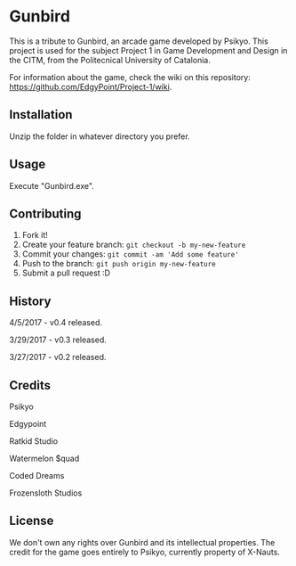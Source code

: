 # Gunbird

This is a tribute to Gunbird, an arcade game developed by Psikyo. This project is used for the subject Project 1 in Game Development and Design in the CITM, from the Politecnical University of Catalonia.

For information about the game, check the wiki on this repository: https://github.com/EdgyPoint/Project-1/wiki.

## Installation

Unzip the folder in whatever directory you prefer.

## Usage

Execute "Gunbird.exe".

## Contributing

1. Fork it!
2. Create your feature branch: `git checkout -b my-new-feature`
3. Commit your changes: `git commit -am 'Add some feature'`
4. Push to the branch: `git push origin my-new-feature`
5. Submit a pull request :D

## History

4/5/2017 - v0.4 released.

3/29/2017 - v0.3 released.

3/27/2017 - v0.2 released.


## Credits

Psikyo

Edgypoint

Ratkid Studio

Watermelon $quad

Coded Dreams

Frozensloth Studios

## License

We don't own any rights over Gunbird and its intellectual properties. The credit for the game goes entirely to Psikyo, currently property of X-Nauts. 
